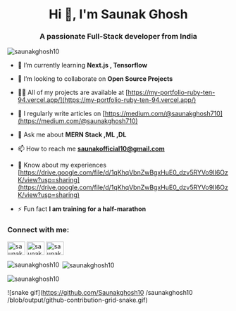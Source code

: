 <h1 align="center">Hi 👋, I'm Saunak Ghosh</h1>
<h3 align="center">A passionate Full-Stack developer from India</h3>
<p align="left"> <img src="https://komarev.com/ghpvc/?username=saunakghosh10&label=Profile%20views&color=0e75b6&style=flat" alt="saunakghosh10" /> </p>

- 🌱 I’m currently learning **Next.js , Tensorflow**

- 👯 I’m looking to collaborate on **Open Source Projects**

- 👨‍💻 All of my projects are available at [https://my-portfolio-ruby-ten-94.vercel.app/](https://my-portfolio-ruby-ten-94.vercel.app/)

- 📝 I regularly write articles on [https://medium.com/@saunakghosh710](https://medium.com/@saunakghosh710)

- 💬 Ask me about **MERN Stack ,ML ,DL**

- 📫 How to reach me **saunakofficial10@gmail.com**

- 📄 Know about my experiences [https://drive.google.com/file/d/1qKhqVbnZwBgxHuE0_dzv5RYVo9II6OzK/view?usp=sharing](https://drive.google.com/file/d/1qKhqVbnZwBgxHuE0_dzv5RYVo9II6OzK/view?usp=sharing)

- ⚡ Fun fact **I am training for a half-marathon**

<h3 align="left">Connect with me:</h3>
<p align="left">
<a href="https://linkedin.com/in/saunak-ghosh10" target="blank"><img align="center" src="https://raw.githubusercontent.com/rahuldkjain/github-profile-readme-generator/master/src/images/icons/Social/linked-in-alt.svg" alt="saunak-ghosh10" height="30" width="40" /></a>
<a href="https://medium.com/saunakghosh" target="blank"><img align="center" src="https://raw.githubusercontent.com/rahuldkjain/github-profile-readme-generator/master/src/images/icons/Social/medium.svg" alt="saunakghosh" height="30" width="40" /></a>
<a href="https://www.leetcode.com/saunak_ghosh_" target="blank"><img align="center" src="https://raw.githubusercontent.com/rahuldkjain/github-profile-readme-generator/master/src/images/icons/Social/leet-code.svg" alt="saunak_ghosh_" height="30" width="40" /></a>
</p>

<p><img align="left" src="https://github-readme-stats.vercel.app/api/top-langs?username=saunakghosh10&show_icons=true&locale=en&layout=compact" alt="saunakghosh10" /></p>

<p>&nbsp;<img align="center" src="https://github-readme-stats.vercel.app/api?username=saunakghosh10&show_icons=true&locale=en" alt="saunakghosh10" /></p>

<p><img align="center" src="https://github-readme-streak-stats.herokuapp.com/?user=saunakghosh10&" alt="saunakghosh10" /></p>

![snake gif](https://github.com/Saunakghosh10 /saunakghosh10 /blob/output/github-contribution-grid-snake.gif)

